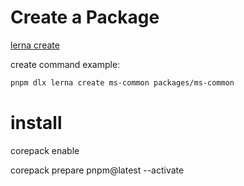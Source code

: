 

# Create a Package
[lerna create](https://github.com/lerna/lerna/tree/main/libs/commands/create)

create command example:
```bash
pnpm dlx lerna create ms-common packages/ms-common
```


# install

corepack enable


corepack prepare pnpm@latest --activate